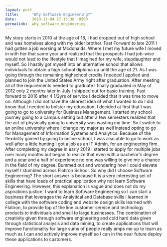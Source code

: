 ```yaml
---
layout: post
title:      "Why Software Engineering?"
date:       2019-11-04 17:15:38 -0500
permalink:  why_software_engineering
---
```



My story starts in 2010 at the age of 18, I had dropped out of high school and was homeless along with my older brother. Fast Forward to late 2011 I had gotten a job working at Mcdonalds. Where I met my future wife I moved in with her that same year and realized that the prospects I had job-wise would not lead to the lifestyle that I imagined for my wife, stepdaughter and myself. So I hastily got myself into an alternative school that allows individuals to obtain a high school diploma up until the age of 21. As I was going through the remaining highschool credits I needed I applied and planned to join the United States Army right after graduation. After meeting all of the requirements needed to graduate I finally graduated in May of 2012 only 2 months later in July I shipped out for basic training. Fast forward to 2016 after 4 1/2yrs of service I decided that It was time to move on. Although I did not have the clearest idea of what I wanted to do I did know that I needed to bolster my education. I decided at first that I was going to go to university for Business Management. I started my school journey going to a campus setting but after a few semesters realized that the act of physically going to university was wasting my time. So I switch to an online university where I change my major as well instead opting to go for Management of Information Systems and Analytics. Because of the flexibility gained by going to online school, I was also able to go to work as well after a little hunting I got a job as an IT Admin, for an engineering firm. After completing my degree in early 2019 I started to apply for multiple jobs over many months but began to realize that even with a bachelor's degree and a year and a half of experience no one was willing to give me a chance in the field of my degree. Bummed out and wondering how I could elevate myself I stumbled across Flatiron School. So why did I choose Software Engineering? The short answer is because It is a very interesting set of skills that have loads of practical application why not learn Software Engineering. However, this explanation is vague and does not do my aspirations justice. I want to learn Software Engineering so I can start a business that leverages the Analytical and Database skills I learned in college with the software coding and website design skills learned with Flatiron, to provide top of the line customer service and technology products to individuals and small to large businesses. The combination of creativity given through software engineering and cold hard data given through statistical analysis and data mining, to create applications that will improve functionality for large sums of people really amps me up to learn as much as I can and actively improve myself so I can in the near future deploy these applications to customers. 

